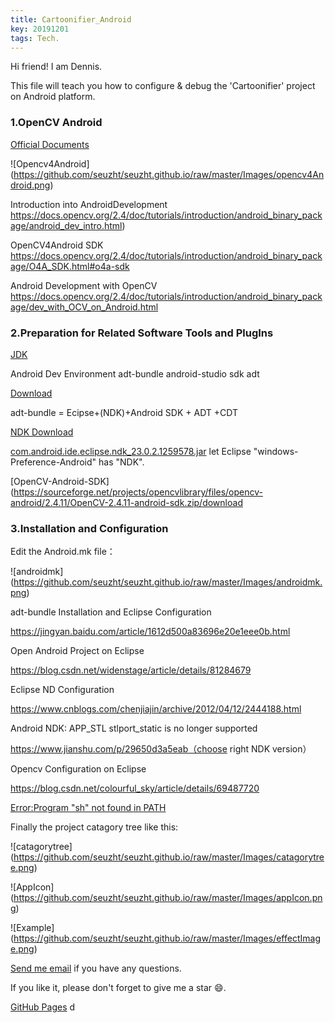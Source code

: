 ```yaml
---
title: Cartoonifier_Android
key: 20191201
tags: Tech.
---
```

Hi friend! I am Dennis.

This file will teach you how to configure & debug the 'Cartoonifier' project on Android platform.

<!--more-->

### 1.OpenCV Android 

[Official Documents](https://opencv.org/android/)

![Opencv4Android] (https://github.com/seuzht/seuzht.github.io/raw/master/Images/opencv4Android.png)

Introduction into AndroidDevelopment
https://docs.opencv.org/2.4/doc/tutorials/introduction/android_binary_package/android_dev_intro.html)

OpenCV4Android SDK
https://docs.opencv.org/2.4/doc/tutorials/introduction/android_binary_package/O4A_SDK.html#o4a-sdk

Android Development with OpenCV
https://docs.opencv.org/2.4/doc/tutorials/introduction/android_binary_package/dev_with_OCV_on_Android.html

### 2.Preparation for Related Software Tools and PlugIns

[JDK](https://www.oracle.com/technetwork/java/javase/downloads/index.html)

Android Dev Environment adt-bundle android-studio sdk adt

[Download](https://blog.csdn.net/u013758456/article/details/51939104)

adt-bundle = Ecipse+(NDK)+Android SDK + ADT +CDT

[NDK Download](https://developer.android.google.cn/ndk/downloads)

[com.android.ide.eclipse.ndk_23.0.2.1259578.jar](https://pan.baidu.com/s/1jHSkCZG?fid=710081727453245) 
let Eclipse "windows-Preference-Android" has "NDK".

[OpenCV-Android-SDK](https://sourceforge.net/projects/opencvlibrary/files/opencv-android/2.4.11/OpenCV-2.4.11-android-sdk.zip/download

### 3.Installation and Configuration

Edit the Android.mk file：

![androidmk] (https://github.com/seuzht/seuzht.github.io/raw/master/Images/androidmk.png)

adt-bundle Installation and Eclipse Configuration

https://jingyan.baidu.com/article/1612d500a83696e20e1eee0b.html

Open Android Project on Eclipse

https://blog.csdn.net/widenstage/article/details/81284679

Eclipse ND Configuration

https://www.cnblogs.com/chenjiajin/archive/2012/04/12/2444188.html

Android NDK: APP_STL stlport_static is no longer supported

https://www.jianshu.com/p/29650d3a5eab（choose right NDK version）

Opencv Configuration on Eclipse

https://blog.csdn.net/colourful_sky/article/details/69487720

[Error:Program "sh" not found in PATH](https://blog.csdn.net/qingyanyichen/article/details/51153419)

Finally the project catagory tree like this:

![catagorytree] (https://github.com/seuzht/seuzht.github.io/raw/master/Images/catagorytree.png)

![AppIcon] (https://github.com/seuzht/seuzht.github.io/raw/master/Images/appIcon.png)

![Example] (https://github.com/seuzht/seuzht.github.io/raw/master/Images/effectImage.png)

[Send me email](mailto:zhanghaitao@estun.com) if you have any questions.

If you like it, please don't forget to give me a star :smile:.

[GitHub Pages](https://github.com/orgs/EstunSWRD/teams/wetogo_pc_software) 
d

